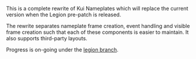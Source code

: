 This is a complete rewrite of Kui Nameplates which will replace the current version when the Legion pre-patch is released.

The rewrite separates nameplate frame creation, event handling and visible frame creation such that each of these components is easier to maintain. It also supports third-party layouts.

Progress is on-going under the [legion branch](https://github.com/kesava-wow/kuinameplates2/tree/legion).

